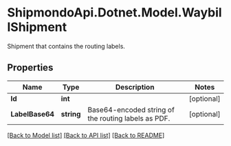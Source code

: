 # ShipmondoApi.Dotnet.Model.WaybillShipment
Shipment that contains the routing labels.

## Properties

Name | Type | Description | Notes
------------ | ------------- | ------------- | -------------
**Id** | **int** |  | [optional] 
**LabelBase64** | **string** | Base64-encoded string of the routing labels as PDF. | [optional] 

[[Back to Model list]](../README.md#documentation-for-models) [[Back to API list]](../README.md#documentation-for-api-endpoints) [[Back to README]](../README.md)

